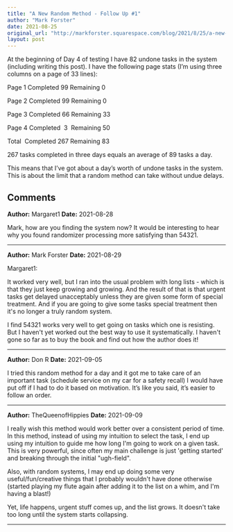 ```yaml
---
title: "A New Random Method - Follow Up #1"
author: "Mark Forster"
date: 2021-08-25
original_url: "http://markforster.squarespace.com/blog/2021/8/25/a-new-random-method-follow-up-1.html"
layout: post
---
```


At the beginning of Day 4 of testing I have 82 undone tasks in the system (including writing this post). I have the following page stats (I’m using three columns on a page of 33 lines):

Page 1 Completed 99 Remaining 0

Page 2 Completed 99 Remaining 0

Page 3 Completed 66 Remaining 33

Page 4 Completed  3  Remaining 50

Total  Completed 267 Remaining 83

267 tasks completed in three days equals an average of 89 tasks a day.

This means that I’ve got about a day’s worth of undone tasks in the system. This is about the limit that a random method can take without undue delays.

## Comments

**Author:** Margaret1
**Date:** 2021-08-28

Mark, how are you finding the system now? It would be interesting to hear why you found randomizer processing more satisfying than 54321.

---

**Author:** Mark Forster
**Date:** 2021-08-29

Margaret1:  
  
It worked very well, but I ran into the usual problem with long lists - which is that they just keep growing and growing. And the result of that is that urgent tasks get delayed unacceptably unless they are given some form of special treatment. And if you are going to give some tasks special treatment then it's no longer a truly random system.  
  
I find 54321 works very well to get going on tasks which one is resisting. But I haven't yet worked out the best way to use it systematically. I haven't gone so far as to buy the book and find out how the author does it!

---

**Author:** Don R
**Date:** 2021-09-05

I tried this random method for a day and it got me to take care of an important task (schedule service on my car for a safety recall) I would have put off if I had to do it based on motivation. It’s like you said, it’s easier to follow an order.

---

**Author:** TheQueenofHippies
**Date:** 2021-09-09

I really wish this method would work better over a consistent period of time. In this method, instead of using my intuition to select the task, I end up using my intuition to guide me how long I'm going to work on a given task. This is very powerful, since often my main challenge is just 'getting started' and breaking through the initial "ugh-field".  
  
Also, with random systems, I may end up doing some very useful/fun/creative things that I probably wouldn't have done otherwise (started playing my flute again after adding it to the list on a whim, and I'm having a blast!)  
  
Yet, life happens, urgent stuff comes up, and the list grows. It doesn't take too long until the system starts collapsing.

---
